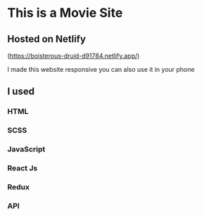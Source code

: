 # This is a Movie Site


## Hosted on Netlify
(https://boisterous-druid-d91784.netlify.app/)


I made this website responsive you can also use it in your phone
## I used 
### HTML
### SCSS
### JavaScript
### React Js
### Redux
### API
